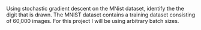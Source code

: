 Using stochastic gradient descent on the MNist dataset, identify the the digit that is drawn. The MNIST dataset contains a training dataset consisting of 60,000 images. For this project I will be using arbitrary batch sizes. 
